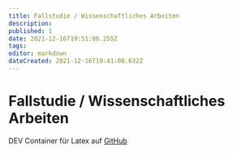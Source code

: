 ```yaml
---
title: Fallstudie / Wissenschaftliches Arbeiten
description: 
published: 1
date: 2021-12-16T19:51:08.255Z
tags: 
editor: markdown
dateCreated: 2021-12-16T19:41:08.632Z
---
```


# Fallstudie / Wissenschaftliches Arbeiten

DEV Container für Latex auf [GitHub](https://github.com/JulianTurner/fallstudie)
